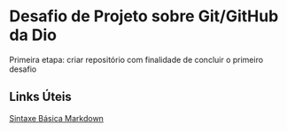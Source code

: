 # Desafio de Projeto sobre Git/GitHub da Dio
Primeira etapa: criar repositório com finalidade de concluir o primeiro desafio



## Links Úteis 
[Sintaxe Básica Markdown](https://www.markdownguide.org/getting-started/)
